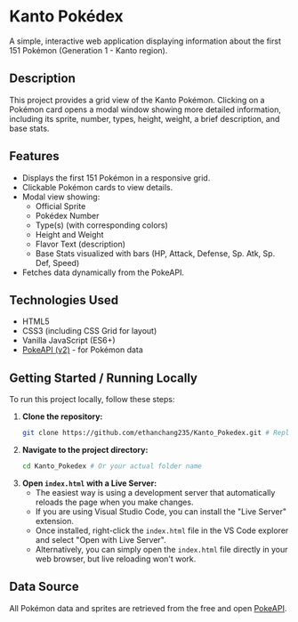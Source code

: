 # Kanto Pokédex

A simple, interactive web application displaying information about the first 151 Pokémon (Generation 1 - Kanto region).

## Description

This project provides a grid view of the Kanto Pokémon. Clicking on a Pokémon card opens a modal window showing more detailed information, including its sprite, number, types, height, weight, a brief description, and base stats.

## Features

*   Displays the first 151 Pokémon in a responsive grid.
*   Clickable Pokémon cards to view details.
*   Modal view showing:
    *   Official Sprite
    *   Pokédex Number
    *   Type(s) (with corresponding colors)
    *   Height and Weight
    *   Flavor Text (description)
    *   Base Stats visualized with bars (HP, Attack, Defense, Sp. Atk, Sp. Def, Speed)
*   Fetches data dynamically from the PokeAPI.

## Technologies Used

*   HTML5
*   CSS3 (including CSS Grid for layout)
*   Vanilla JavaScript (ES6+)
*   [PokeAPI (v2)](https://pokeapi.co/) - for Pokémon data

## Getting Started / Running Locally

To run this project locally, follow these steps:

1.  **Clone the repository:**
    ```bash
    git clone https://github.com/ethanchang235/Kanto_Pokedex.git # Replace with your actual repository URL if different
    ```
2.  **Navigate to the project directory:**
    ```bash
    cd Kanto_Pokedex # Or your actual folder name
    ```
3.  **Open `index.html` with a Live Server:**
    *   The easiest way is using a development server that automatically reloads the page when you make changes.
    *   If you are using Visual Studio Code, you can install the "Live Server" extension.
    *   Once installed, right-click the `index.html` file in the VS Code explorer and select "Open with Live Server".
    *   Alternatively, you can simply open the `index.html` file directly in your web browser, but live reloading won't work.

## Data Source

All Pokémon data and sprites are retrieved from the free and open [PokeAPI](https://pokeapi.co/). 
